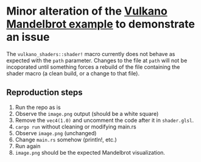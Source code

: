 # Minor alteration of the [Vulkano Mandelbrot example](https://github.com/vulkano-rs/vulkano-www/blob/master/examples/guide-mandelbrot.rs) to demonstrate an issue

The `vulkano_shaders::shader!` macro currently does not behave as expected with the `path` parameter. Changes to the file at `path` will not be incoporated until something forces a rebuild of the file containing the shader macro (a clean build, or a change to that file).

## Reproduction steps
1. Run the repo as is
1. Observe the `image.png` output (should be a white square)
1. Remove the `vec4(1.0)` and uncomment the code after it in `shader.glsl`.
1. `cargo run` without cleaning or modifying main.rs
1. Observe `image.png` (unchanged)
1. Change `main.rs` somehow (println!, etc.)
1. Run again
1. `image.png` should be the expected Mandelbrot visualization.
